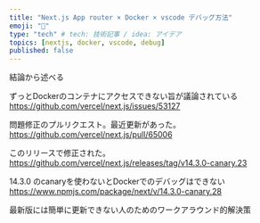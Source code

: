 ```yaml
---
title: "Next.js App router × Docker × vscode デバッグ方法"
emoji: "🦁"
type: "tech" # tech: 技術記事 / idea: アイデア
topics: [nextjs, docker, vscode, debug]
published: false
---
```


結論から述べる

ずっとDockerのコンテナにアクセスできない旨が議論されている
https://github.com/vercel/next.js/issues/53127

問題修正のプルリクエスト。最近更新があった。
https://github.com/vercel/next.js/pull/65006

このリリースで修正された。
https://github.com/vercel/next.js/releases/tag/v14.3.0-canary.23

14.3.0 のcanaryを使わないとDockerでのデバッグはできない
https://www.npmjs.com/package/next/v/14.3.0-canary.28

最新版には簡単に更新できない人のためのワークアラウンド的解決策
